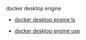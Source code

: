 docker desktop engine




- [docker desktop engine ls](https://docs.docker.com/reference/cli/docker/desktop/engine/ls/)

- [docker desktop engine use](https://docs.docker.com/reference/cli/docker/desktop/engine/use/)
